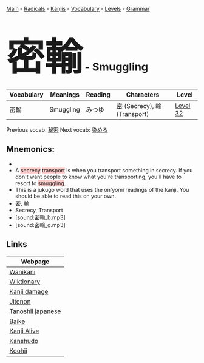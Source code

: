 <style> bigfont {font-size: 100px}</style>
[Main](../README.md) -
[Radicals](../radicals.md) -
[Kanjis](../kanjis.md) -
[Vocabulary](../vocabulary.md) -
[Levels](../levels.md) -
[Grammar](../grammar.md)
# <bigfont> 密輸</bigfont> - Smuggling 

| Vocabulary | Meanings | Reading | Characters | Level |
| --- | --- | --- | --- | --- |
| 密輸 | Smuggling | みつゆ |  [密](../kanjis/密.md) (Secrecy), [輸](../kanjis/輸.md) (Transport) | [Level 32](../levels/wk_level32.md) |

Previous vocab: [秘密](秘密.md) Next vocab: [染める](染める.md) 

## Mnemonics:

* 
* A <span style="background-color:#ffcccb"> secrecy</span> <span style="background-color:#ffcccb"> transport</span> is when you transport something in secrecy. If you don't want people to know what you're transporting, you'll have to resort to <span style="background-color:#ffcccb"> smuggling</span>.
* This is a jukugo word that uses the on'yomi readings of the kanji. You should be able to read this on your own.
* 密, 輸
* Secrecy, Transport
* [sound:密輸_b.mp3]
* [sound:密輸_g.mp3]


## Links 

| Webpage |
| --- |
| [Wanikani          ](https://www.wanikani.com/kanji/密輸) |
| [Wiktionary        ](https://en.wiktionary.org/wiki/密輸) |
| [Kanji damage      ](http://www.kanjidamage.com/kanji/search?utf8=✓&q=密輸) |
| [Jitenon           ](https://jitenon.com/kanji/密輸) |
| [Tanoshii japanese ](https://www.tanoshiijapanese.com/dictionary/kanji.cfm?k=密輸) |
| [Baike             ](https://baike.baidu.com/item/密輸) |
| [Kanji Alive       ](https://app.kanjialive.com/密輸) |
| [Kanshudo          ](https://www.kanshudo.com/searchmn?q=密輸) |
| [Koohii            ](https://kanji.koohii.com/study/kanji/密輸) |

